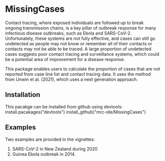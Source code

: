# MissingCases
Contact tracing, where exposed individuals are followed up to break ongoing transmission chains, is a key pillar of outbreak response for many infectious disease outbreaks, such as Ebola and SARS-CoV-2. Unfortunately, these systems are not fully effective, and cases can still go undetected as people may not know or remember all of their contacts or contacts may not be able to be traced. A large proportion of undetected cases suggests poor contact tracing and surveillance systems, which could be a potential area of improvement for a disease response. 

This package enables users to calculate the proportion of cases that are not reported from case line list and contact tracing data. It uses the method from Unwin et al. (2021), which uses a next generation approach.


## Installation
This pacakge can be installed from github using devtools:
install.pacakages("devtools")
install_github("mrc-ide/MissingCases")

## Examples
Two examples are provided in the vignettes:
1) SARS-CoV-2 in New Zealand during 2020
2) Guinea Ebola outbreak in 2014.
